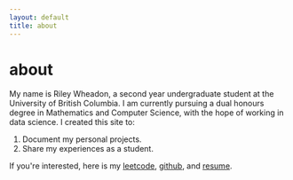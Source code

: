 ```yaml
---
layout: default
title: about
---
```

# about

My name is Riley Wheadon, a second year undergraduate student at the University of British Columbia. I am currently pursuing a dual honours degree in Mathematics and Computer Science, with the hope of working in data science. I created this site to:
1. Document my personal projects.
2. Share my experiences as a student.

If you're interested, here is my [leetcode](https://leetcode.com/rileywheadon), [github](https://github.com/rileywheadon), and <a href="assets/resume.pdf">resume</a>.
